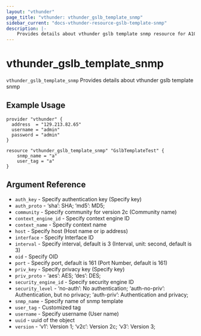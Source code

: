 ```yaml
---
layout: "vthunder"
page_title: "vthunder: vthunder_gslb_template_snmp"
sidebar_current: "docs-vthunder-resource-gslb-template-snmp"
description: |-
	Provides details about vthunder gslb template snmp resource for A10
---
```


# vthunder\_gslb\_template\_snmp

`vthunder_gslb_template_snmp` Provides details about vthunder gslb template snmp
## Example Usage


```hcl
provider "vthunder" {
  address  = "129.213.82.65"
  username = "admin"
  password = "admin"
}

resource "vthunder_gslb_template_snmp" "GslbTemplateTest" {
	snmp_name = "a"
	user_tag = "a" 
}
```

## Argument Reference

* `auth_key` - Specify authentication key (Specify key)
* `auth_proto` - ‘sha’: SHA; ‘md5’: MD5;
* `community` - Specify community for version 2c (Community name)
* `context_engine_id` - Specify context engine ID
* `context_name` - Specify context name
* `host` - Specify host (Host name or ip address)
* `interface` - Specify Interface ID
* `interval` - Specify interval, default is 3 (Interval, unit: second, default is 3)
* `oid` - Specify OID
* `port` - Specify port, default is 161 (Port Number, default is 161)
* `priv_key` - Specify privacy key (Specify key)
* `priv_proto` - ‘aes’: AES; ‘des’: DES;
* `security_engine_id` - Specify security engine ID
* `security_level` - ‘no-auth’: No authentication; ‘auth-no-priv’: Authentication, but no privacy; ‘auth-priv’: Authentication and privacy;
* `snmp_name` - Specify name of snmp template
* `user_tag` - Customized tag
* `username` - Specify username (User name)
* `uuid` - uuid of the object
* `version` - ‘v1’: Version 1; ‘v2c’: Version 2c; ‘v3’: Version 3;

